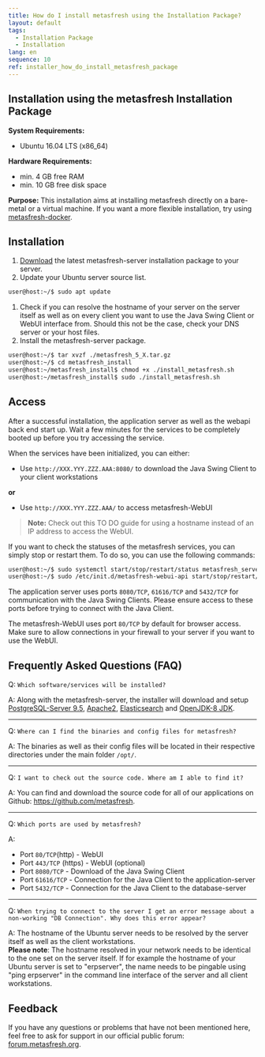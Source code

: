 ```yaml
---
title: How do I install metasfresh using the Installation Package?
layout: default
tags:
  - Installation Package
  - Installation
lang: en
sequence: 10
ref: installer_how_do_install_metasfresh_package
---
```


## Installation using the metasfresh Installation Package

**System Requirements:**
* Ubuntu 16.04 LTS (x86_64)

**Hardware Requirements:**
* min. 4 GB free RAM
* min. 10 GB free disk space

**Purpose:**
This installation aims at installing metasfresh directly on a bare-metal or a virtual machine.
If you want a more flexible installation, try using [metasfresh-docker](How_do_I_setup_the_metasfresh_stack_using_Docker).

## Installation
1. [Download](https://metasfresh.com/download/) the latest metasfresh-server installation package to your server.
1. Update your Ubuntu server source list.
```bash
user@host:~/$ sudo apt update
```
1. Check if you can resolve the hostname of your server on the server itself as well as on every client you want to use the Java Swing Client or WebUI interface from. Should this not be the case, check your DNS server or your host files.
1. Install the metasfresh-server package.
```bash
user@host:~/$ tar xvzf ./metasfresh_5_X.tar.gz
user@host:~/$ cd metasfresh_install
user@host:~/metasfresh_install$ chmod +x ./install_metasfresh.sh
user@host:~/metasfresh_install$ sudo ./install_metasfresh.sh
```

## Access

After a successful installation, the application server as well as the webapi back end start up. Wait a few minutes for the services to be completely booted up before you try accessing the service.

When the services have been initialized, you can either:
* Use `http://XXX.YYY.ZZZ.AAA:8080/` to download the Java Swing Client to your client workstations<br>

**or**

* Use `http://XXX.YYY.ZZZ.AAA/` to access metasfresh-WebUI
 >**Note:** Check out this TO DO guide for using a hostname instead of an IP address to access the WebUI.

If you want to check the statuses of the metasfresh services, you can simply stop or restart them. To do so, you can use the following commands:
```bash
user@host:~/$ sudo systemctl start/stop/restart/status metasfresh_server.service
user@host:~/$ sudo /etc/init.d/metasfresh-webui-api start/stop/restart/status
```

The application server uses ports `8080/TCP`, `61616/TCP` and `5432/TCP` for communication with the Java Swing Clients. Please ensure access to these ports before trying to connect with the Java Client.

The metasfresh-WebUI uses port `80/TCP` by default for browser access. Make sure to allow connections in your firewall to your server if you want to use the WebUI.

## Frequently Asked Questions (FAQ)
Q: `Which software/services will be installed?`

A: Along with the metasfresh-server, the installer will download and setup [PostgreSQL-Server 9.5](https://www.postgresql.org/), [Apache2](https://httpd.apache.org/), [Elasticsearch](https://www.elastic.co/) and [OpenJDK-8 JDK](http://openjdk.java.net/projects/jdk8/).

---

Q: `Where can I find the binaries and config files for metasfresh?`

A: The binaries as well as their config files will be located in their respective directories under the main folder `/opt/`.

---

Q: `I want to check out the source code. Where am I able to find it?`

A: You can find and download the source code for all of our applications on Github: https://github.com/metasfresh.

---

Q: `Which ports are used by metasfresh?`

A:
* Port `80/TCP`(http) - WebUI
* Port `443/TCP` (https) - WebUI (optional)
* Port `8080/TCP` - Download of the Java Swing Client
* Port `61616/TCP` - Connection for the Java Client to the application-server
* Port `5432/TCP` - Connection for the Java Client to the database-server

---

Q: `When trying to connect to the server I get an error message about a non-working "DB Connection". Why does this error appear?`

A: The hostname of the Ubuntu server needs to be resolved by the server itself as well as the client workstations.<br>
**Please note**: The hostname resolved in your network needs to be identical to the one set on the server itself.
If for example the hostname of your Ubuntu server is set to "erpserver", the name needs to be pingable using "ping erpserver" in the command line interface of the server and all client workstations.


## Feedback
If you have any questions or problems that have not been mentioned here, feel free to ask for support in our official public forum: [forum.metasfresh.org](http://forum.metasfresh.org).
